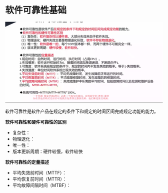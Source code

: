# 软件可靠性基础

![img_26.png](img_26.png)

软件可靠性是软件产品在规定的条件下和规定的时间区间完成规定功能的能力。

**软件可靠性和硬件可靠性的区别**

* 复杂性：
* 物理退化：
* 唯一性：
* 版本更新周期：硬件较慢，软件较快

**软件可靠性的定量描述**

* 平均失效前时间（MTTF）：
* 平均恢复前时间（MTTR）：
* 平均故障间隔时间（MTBF）：
